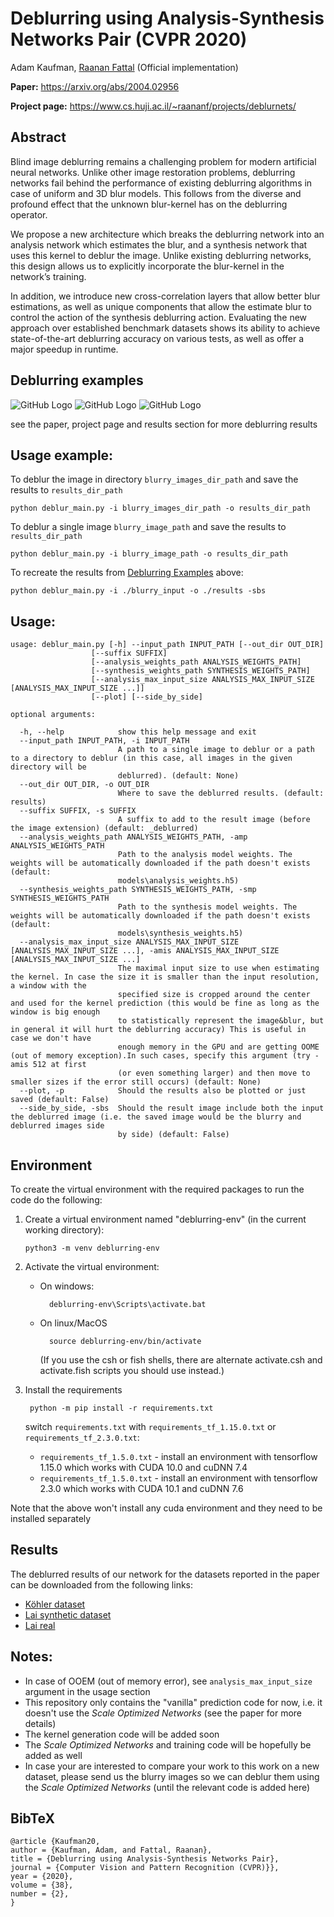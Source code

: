 # Deblurring using Analysis-Synthesis Networks Pair (CVPR 2020)

Adam Kaufman, [Raanan Fattal](https://www.cs.huji.ac.il/~raananf/) (Official implementation)

**Paper:** https://arxiv.org/abs/2004.02956

**Project page:** https://www.cs.huji.ac.il/~raananf/projects/deblurnets/

## Abstract

Blind image deblurring remains a challenging problem for modern artificial neural networks. Unlike other image restoration problems, deblurring networks fail behind the performance of existing deblurring algorithms in case of uniform and 3D blur models. This follows from the diverse and profound effect that the unknown blur-kernel has on the deblurring operator.

We propose a new architecture which breaks the deblurring network into an analysis network which estimates the blur, and a synthesis network that uses this kernel to deblur the image. Unlike existing deblurring networks, this design allows us to explicitly incorporate the blur-kernel in the network’s training.

In addition, we introduce new cross-correlation layers that allow better blur estimations, as well as unique components that allow the estimate blur to control the action of the synthesis deblurring action. Evaluating the new approach over established benchmark datasets shows its ability to achieve state-of-the-art deblurring accuracy on various tests, as well as offer a major speedup in runtime.

## Deblurring examples

![GitHub Logo](./deblurring_examples/kohler_2_6_deblurred.jpg)
![GitHub Logo](./deblurring_examples/lai_synth_people_03_kernel_02_deblurred.jpg)
![GitHub Logo](./deblurring_examples/lai_real_coke_deblurred.jpg)

see the paper, project page and results section for more deblurring results


## Usage example:
To deblur the image in directory `blurry_images_dir_path` and save the results to `results_dir_path`
    
    python deblur_main.py -i blurry_images_dir_path -o results_dir_path
    
To deblur a single image `blurry_image_path` and save the results to `results_dir_path`

    python deblur_main.py -i blurry_image_path -o results_dir_path    

To recreate the results from [Deblurring Examples](#deblurring-examples) above: 

    python deblur_main.py -i ./blurry_input -o ./results -sbs

## Usage:

    usage: deblur_main.py [-h] --input_path INPUT_PATH [--out_dir OUT_DIR]
                      [--suffix SUFFIX]
                      [--analysis_weights_path ANALYSIS_WEIGHTS_PATH]
                      [--synthesis_weights_path SYNTHESIS_WEIGHTS_PATH]
                      [--analysis_max_input_size ANALYSIS_MAX_INPUT_SIZE [ANALYSIS_MAX_INPUT_SIZE ...]]
                      [--plot] [--side_by_side]

    optional arguments:
    
      -h, --help            show this help message and exit
      --input_path INPUT_PATH, -i INPUT_PATH
                            A path to a single image to deblur or a path to a directory to deblur (in this case, all images in the given directory will be
                            deblurred). (default: None)
      --out_dir OUT_DIR, -o OUT_DIR
                            Where to save the deblurred results. (default: results)
      --suffix SUFFIX, -s SUFFIX
                            A suffix to add to the result image (before the image extension) (default: _deblurred)
      --analysis_weights_path ANALYSIS_WEIGHTS_PATH, -amp ANALYSIS_WEIGHTS_PATH
                            Path to the analysis model weights. The weights will be automatically downloaded if the path doesn't exists (default:
                            models\analysis_weights.h5)
      --synthesis_weights_path SYNTHESIS_WEIGHTS_PATH, -smp SYNTHESIS_WEIGHTS_PATH
                            Path to the synthesis model weights. The weights will be automatically downloaded if the path doesn't exists (default:
                            models\synthesis_weights.h5)
      --analysis_max_input_size ANALYSIS_MAX_INPUT_SIZE [ANALYSIS_MAX_INPUT_SIZE ...], -amis ANALYSIS_MAX_INPUT_SIZE [ANALYSIS_MAX_INPUT_SIZE ...]
                            The maximal input size to use when estimating the kernel. In case the size it is smaller than the input resolution, a window with the
                            specified size is cropped around the center and used for the kernel prediction (this would be fine as long as the window is big enough
                            to statistically represent the image&blur, but in general it will hurt the deblurring accuracy) This is useful in case we don't have
                            enough memory in the GPU and are getting OOME (out of memory exception).In such cases, specify this argument (try -amis 512 at first
                            (or even something larger) and then move to smaller sizes if the error still occurs) (default: None)
      --plot, -p            Should the results also be plotted or just saved (default: False)
      --side_by_side, -sbs  Should the result image include both the input the deblurred image (i.e. the saved image would be the blurry and deblurred images side
                            by side) (default: False)

## Environment 
To create the virtual environment with the required packages to run the code do the following:

1.  Create a virtual environment named "deblurring-env" (in the current working directory):

        python3 -m venv deblurring-env
        
2. Activate the virtual environment:
    * On windows:
        
            deblurring-env\Scripts\activate.bat        
    * On linux/MacOS
    
            source deblurring-env/bin/activate
      (If you use the csh or fish shells, there are alternate activate.csh and activate.fish scripts you should use instead.)
    
3. Install the requirements

        python -m pip install -r requirements.txt
        
   switch `requirements.txt` with `requirements_tf_1.15.0.txt` or `requirements_tf_2.3.0.txt`:
   
    * `requirements_tf_1.5.0.txt` - install an environment with tensorflow 1.15.0 which works with CUDA 10.0 and cuDNN 7.4
    * `requirements_tf_1.5.0.txt` - install an environment with tensorflow 2.3.0 which works with CUDA 10.1 and cuDNN 7.6
    
Note that the above won't install any cuda environment and they need to be installed separately


## Results
The deblurred results of our network for the datasets reported in the paper can be downloaded from the following links:
* [Köhler dataset](https://drive.google.com/open?id=1SoYP8fwGRaxcP6f-CXo2U9-0-By331cB)
* [Lai synthetic dataset](https://drive.google.com/open?id=1z9oPUuwDseV34XqzB2rjO_Kj9MPnQFqH)
* [Lai real](https://drive.google.com/open?id=1LjVxPrnBYSruE0PAFJ7FYUpHL-1EoMby)

## Notes:
* In case of OOEM (out of memory error), see `analysis_max_input_size` argument in the usage section
* This repository only contains the "vanilla" prediction code for now, i.e. it doesn't use the *Scale Optimized Networks* (see the paper for more details)
* The kernel generation code will be added soon
* The *Scale Optimized Networks* and training code will be hopefully be added as well
* In case your are interested to compare your work to this work on a new dataset, please send us the blurry images so we can deblur them using the *Scale Optimized Networks* (until the relevant code is added here)


## BibTeX
    @article {Kaufman20,
    author = {Kaufman, Adam, and Fattal, Raanan},
    title = {Deblurring using Analysis-Synthesis Networks Pair},
    journal = {Computer Vision and Pattern Recognition (CVPR)}},
    year = {2020},
    volume = {38},
    number = {2},
    }

